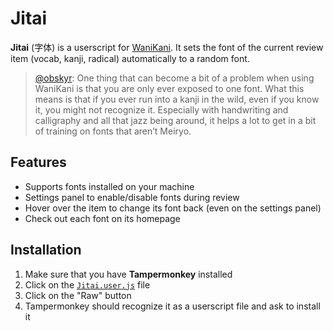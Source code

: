 # Jitai

**Jitai** (字体) is a userscript for [WaniKani](https://wanikani.com).
It sets the font of the current review item (vocab, kanji, radical) automatically to a random font.

>[@obskyr](https://community.wanikani.com/t/jitai-字体-the-font-randomizer-that-fits/12617#jitai-logouploadskfps3jv5ojuckdedpacfc4qn4ppng-what-is-jitai-1): One thing that can become a bit of a problem when using WaniKani is that you are only ever exposed to one font. What this means is that if you ever run into a kanji in the wild, even if you know it, you might not recognize it. Especially with handwriting and calligraphy and all that jazz being around, it helps a lot to get in a bit of training on fonts that aren’t Meiryo.

## Features

- Supports fonts installed on your machine
- Settings panel to enable/disable fonts during review
- Hover over the item to change its font back (even on the settings panel)
- Check out each font on its homepage

## Installation

1. Make sure that you have **Tampermonkey** installed
2. Click on the [`Jitai.user.js`](Jitai.user.js) file
3. Click on the "Raw" button
4. Tampermonkey should recognize it as a userscript file and ask to install it
